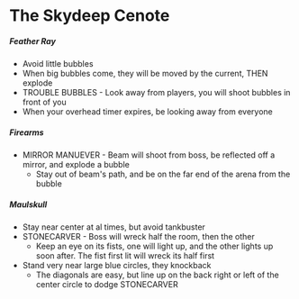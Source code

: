 # The Skydeep Cenote

##### Feather Ray

- Avoid little bubbles
- When big bubbles come, they will be moved by the current, THEN explode
- TROUBLE BUBBLES - Look away from players, you will shoot bubbles in front of you
- When your overhead timer expires, be looking away from everyone

##### Firearms

- MIRROR MANUEVER - Beam will shoot from boss, be reflected off a mirror, and explode a bubble
  - Stay out of beam's path, and be on the far end of the arena from the bubble

##### Maulskull

- Stay near center at al times, but avoid tankbuster
- STONECARVER - Boss will wreck half the room, then the other
  - Keep an eye on its fists, one will light up, and the other lights up soon after. The fist first lit will wreck its half first
- Stand very near large blue circles, they knockback
  - The diagonals are easy, but line up on the back right or left of the center circle to dodge STONECARVER
